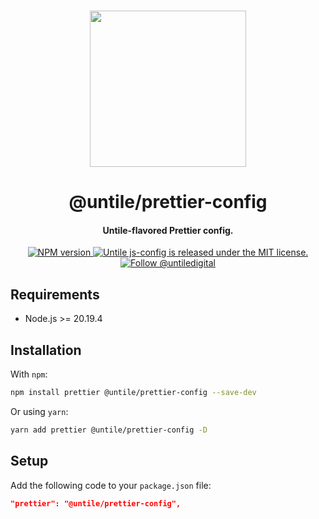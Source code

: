 <p align="center">
  <br><img width="250" src="https://untile.pt/logo.png" /><br>
</p>

<h1 align="center">
  @untile/prettier-config
</h1>

<h4 align="center">
  Untile-flavored Prettier config.
</h4>

<p align="center">
  <a href="https://www.npmjs.com/package/@untile/prettier-config">
    <img src="https://img.shields.io/npm/v/@untile/prettier-config.svg?style=for-the-badge" alt="NPM version" />
  </a>
  <a href="https://github.com/untile/js-configs/blob/main/LICENSE">
    <img src="https://img.shields.io/badge/license-MIT-blue.svg?style=for-the-badge" alt="Untile js-config is released under the MIT license." />
  </a>
  <a href="https://twitter.com/intent/follow?screen_name=untiledigital">
    <img src="https://img.shields.io/twitter/follow/untiledigital.svg?label=Follow%20@untiledigital&style=for-the-badge" alt="Follow @untiledigital" />
  </a>
</p>

## Requirements

- Node.js >= 20.19.4

## Installation

With `npm`:

```sh
npm install prettier @untile/prettier-config --save-dev
```

Or using `yarn`:

```sh
yarn add prettier @untile/prettier-config -D
```

## Setup

Add the following code to your `package.json` file:

```json
"prettier": "@untile/prettier-config",
```
